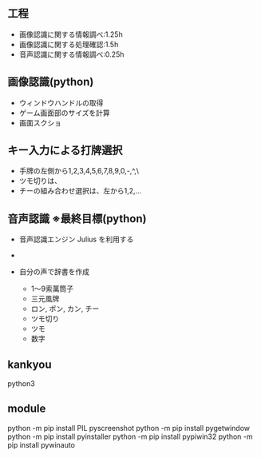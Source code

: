 ## 工程
- 画像認識に関する情報調べ:1.25h
- 画像認識に関する処理確認:1.5h
- 音声認識に関する情報調べ:0.25h

## 画像認識(python)
- ウィンドウハンドルの取得
- ゲーム画面部のサイズを計算
- 画面スクショ

## キー入力による打牌選択
- 手牌の左側から1,2,3,4,5,6,7,8,9,0,-,^,\
- ツモ切りは、
- チーの組み合わせ選択は、左から1,2,…

## 音声認識 ※最終目標(python)
- 音声認識エンジン Julius を利用する
- 

- 自分の声で辞書を作成
  - 1～9索萬筒子
  - 三元風牌
  - ロン, ポン, カン, チー
  - ツモ切り
  - ツモ
  - 数字

## kankyou 
python3

## module
python -m pip install PIL pyscreenshot
python -m pip install pygetwindow
python -m pip install pyinstaller
python -m pip install pypiwin32
python -m pip install pywinauto